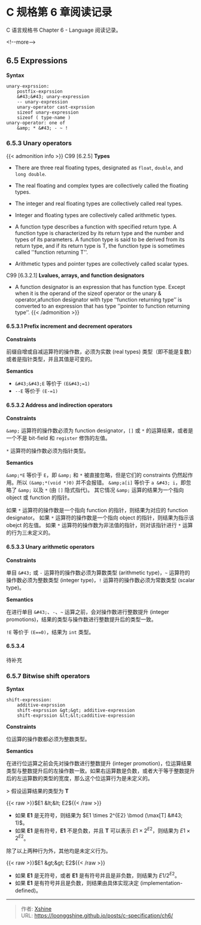 # C 规格第 6 章阅读记录


C 语言规格书 Chapter 6 - Language 阅读记录。

&lt;!--more--&gt;

## 6.5 Expressions

**Syntax**

```
unary-exprssion:
    postfix-exprssion
    &#43;&#43; unary-expression
    -- unary-expression
    unary-operator cast-exprssion
    sizeof unary-expression
    sizeof ( type-name )
unary-operator: one of
    &amp; * &#43; - ~ !
```

### 6.5.3 Unary operators

{{&lt; admonition info &gt;}}
C99 [6.2.5] **Types**

- There are three real floating types, designated as `float`, `double`, and `long double`.

- The real floating and complex types are collectively called the floating types.

- The integer and real floating types are collectively called real types.

- Integer and floating types are collectively called arithmetic types.

- A function type describes a function with specified return type. A function type is
characterized by its return type and the number and types of its parameters. A
function type is said to be derived from its return type, and if its return type is T, the
function type is sometimes called &#39;&#39;function returning T&#39;&#39;.

- Arithmetic types and pointer types are collectively called scalar types.

C99 [6.3.2.1] **Lvalues, arrays, and function designators**

- A function designator is an expression that has function type. Except when it is the
operand of the sizeof operator or the unary &amp; operator,afunction designator with
type ‘‘function returning type’’ is converted to an expression that has type ‘‘pointer to
function returning type’’.
{{&lt; /admonition &gt;}}

#### 6.5.3.1 Prefix increment and decrement operators

**Constraints**

前缀自增或自减运算符的操作数，必须为实数 (real types) 类型（即不能是复数）或者是指针类型，并且其值是可变的。

**Semantics**

- `&#43;&#43;E` 等价于 `(E&#43;=1)`
- `--E` 等价于 `(E-=1)`

#### 6.5.3.2 Address and indirection operators

**Constraints**

`&amp;` 运算符的操作数必须为 function designator，`[]` 或 `*` 的运算结果，或者是一个不是 bit-field 和 `register` 修饰的左值。

`*` 运算符的操作数必须为指针类型。

**Semantics**

`&amp;*E` 等价于 `E`，即 `&amp;` 和 `*` 被直接忽略，但是它们的 constraints 仍然起作用。所以 `(&amp;*(void *)0)` 并不会报错。
`&amp;a[i]` 等价于 `a &#43; i`，即忽略了 `&amp;` 以及 `*` (由 `[]` 隐式指代)。
其它情况 `&amp;` 运算的结果为一个指向 object 或 function 的指针。

如果 `*` 运算符的操作数是一个指向 function 的指针，则结果为对应的 function designator。
如果 `*` 运算符的操作数是一个指向 object 的指针，则结果为指示该 obejct 的左值。
如果 `*` 运算符的操作数为非法值的指针，则对该指针进行 `*` 运算的行为三未定义的。

#### 6.5.3.3 Unary arithmetic operators

**Constraints**

单目 `&#43;` 或 `-` 运算符的操作数必须为算数类型 (arithmetic type)，`~` 运算符的操作数必须为整数类型 (integer type)，`!` 运算符的操作数必须为常数类型 (scalar type)。

**Semantics**

在进行单目 `&#43;`、`-`、`~` 运算之前，会对操作数进行整数提升 (integer promotions)，结果的类型与操作数进行整数提升后的类型一致。

`!E` 等价于 `(E==0)`，结果为 `int` 类型。

#### 6.5.3.4 

待补充

### 6.5.7 Bitwise shift operators

**Syntax**

```
shift-expression:
    additive-exprssion
    shift-exprssion &gt;&gt; additive-expression
    shift-exprssion &lt;&lt;cadditive-expression
```

**Constraints**

位运算的操作数都必须为整数类型。

**Semantics**

在进行位运算之前会先对操作数进行整数提升 (integer promotion)，位运算结果类型与整数提升后的左操作数一致。如果右运算数是负数，或者大于等于整数提升后的左运算数的类型的宽度，那么这个位运算行为是未定义的。

&gt; 假设运算结果的类型为 **T**

{{&lt; raw &gt;}}$E1 &lt;&lt; E2${{&lt; /raw &gt;}}

- 如果 **E1** 是无符号，则结果为 $E1 \times 2^{E2} \bmod (\max[T] &#43; 1)$。
- 如果 **E1** 是有符号，**E1** 不是负数，并且 **T** 可以表示 $E1 \times 2^{E2}$，则结果为 $E1 \times 2^{E2}$。

除了以上两种行为外，其他均是未定义行为。

{{&lt; raw &gt;}}$E1 &gt;&gt; E2${{&lt; /raw &gt;}}

- 如果 **E1** 是无符号，或者 **E1** 是有符号并且是非负数，则结果为 $E1 / 2^{E2}$。
- 如果 **E1** 是有符号并且是负数，则结果由具体实现决定 (implementation-defined)。



---

> 作者: [Xshine](https://github.com/LoongGshine)  
> URL: https://loonggshine.github.io/posts/c-specification/ch6/  

